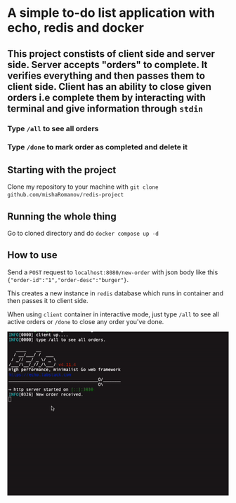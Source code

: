 # A simple to-do list application with echo, redis and docker 

## This project constists of client side and server side. Server accepts "orders" to complete. It verifies everything and then passes them to client side. Client has an ability to close given orders i.e complete them by interacting with terminal and give information through `stdin`
### Type `/all` to see all orders
### Type `/done` to mark order as completed and delete it

## Starting with the project 
Clone my repository to your machine with ```git clone github.com/mishaRomanov/redis-project```
## Running the whole thing
Go to cloned directory and do ``docker compose up -d``
## How to use 
Send a `POST` request to `localhost:8080/new-order` with json body like this `{"order-id":"1","order-desc":"burger"}`. 

This creates a new instance in `redis` database which runs in container and then passes it to client side.

When using `client` container in interactive mode, just type `/all` to see all active orders or `/done` to close any order you've done.

![how_to_use](howtouse.gif)
